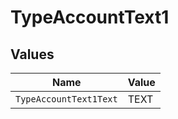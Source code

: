 # TypeAccountText1


## Values

| Name                   | Value                  |
| ---------------------- | ---------------------- |
| `TypeAccountText1Text` | TEXT                   |